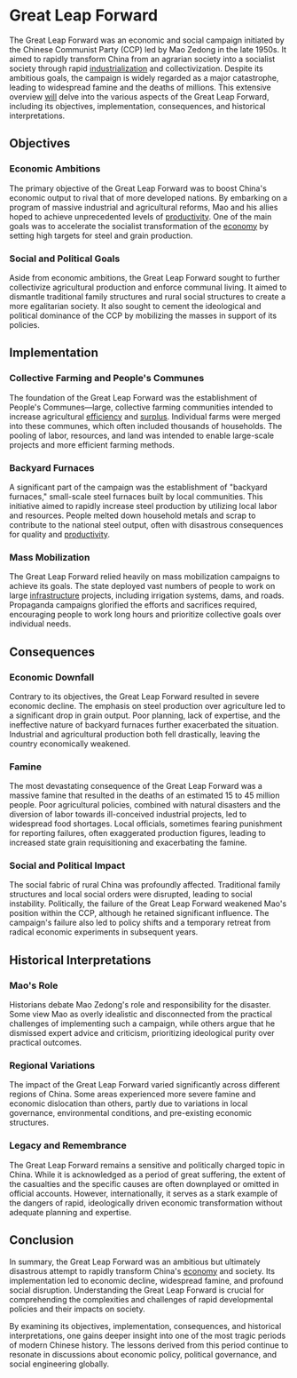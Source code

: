 # Great Leap Forward

The Great Leap Forward was an economic and social campaign initiated by the Chinese Communist Party (CCP) led by Mao Zedong in the late 1950s. It aimed to rapidly transform China from an agrarian society into a socialist society through rapid [industrialization](../i/industrialization.md) and collectivization. Despite its ambitious goals, the campaign is widely regarded as a major catastrophe, leading to widespread famine and the deaths of millions. This extensive overview [will](../w/will.md) delve into the various aspects of the Great Leap Forward, including its objectives, implementation, consequences, and historical interpretations.

## Objectives

### Economic Ambitions
The primary objective of the Great Leap Forward was to boost China's economic output to rival that of more developed nations. By embarking on a program of massive industrial and agricultural reforms, Mao and his allies hoped to achieve unprecedented levels of [productivity](../p/productivity.md). One of the main goals was to accelerate the socialist transformation of the [economy](../e/economy.md) by setting high targets for steel and grain production.

### Social and Political Goals
Aside from economic ambitions, the Great Leap Forward sought to further collectivize agricultural production and enforce communal living. It aimed to dismantle traditional family structures and rural social structures to create a more egalitarian society. It also sought to cement the ideological and political dominance of the CCP by mobilizing the masses in support of its policies.

## Implementation

### Collective Farming and People's Communes
The foundation of the Great Leap Forward was the establishment of People's Communes—large, collective farming communities intended to increase agricultural [efficiency](../e/efficiency.md) and [surplus](../s/surplus.md). Individual farms were merged into these communes, which often included thousands of households. The pooling of labor, resources, and land was intended to enable large-scale projects and more efficient farming methods.

### Backyard Furnaces
A significant part of the campaign was the establishment of "backyard furnaces," small-scale steel furnaces built by local communities. This initiative aimed to rapidly increase steel production by utilizing local labor and resources. People melted down household metals and scrap to contribute to the national steel output, often with disastrous consequences for quality and [productivity](../p/productivity.md).

### Mass Mobilization
The Great Leap Forward relied heavily on mass mobilization campaigns to achieve its goals. The state deployed vast numbers of people to work on large [infrastructure](../i/infrastructure.md) projects, including irrigation systems, dams, and roads. Propaganda campaigns glorified the efforts and sacrifices required, encouraging people to work long hours and prioritize collective goals over individual needs.

## Consequences

### Economic Downfall
Contrary to its objectives, the Great Leap Forward resulted in severe economic decline. The emphasis on steel production over agriculture led to a significant drop in grain output. Poor planning, lack of expertise, and the ineffective nature of backyard furnaces further exacerbated the situation. Industrial and agricultural production both fell drastically, leaving the country economically weakened.

### Famine
The most devastating consequence of the Great Leap Forward was a massive famine that resulted in the deaths of an estimated 15 to 45 million people. Poor agricultural policies, combined with natural disasters and the diversion of labor towards ill-conceived industrial projects, led to widespread food shortages. Local officials, sometimes fearing punishment for reporting failures, often exaggerated production figures, leading to increased state grain requisitioning and exacerbating the famine.

### Social and Political Impact
The social fabric of rural China was profoundly affected. Traditional family structures and local social orders were disrupted, leading to social instability. Politically, the failure of the Great Leap Forward weakened Mao's position within the CCP, although he retained significant influence. The campaign's failure also led to policy shifts and a temporary retreat from radical economic experiments in subsequent years.

## Historical Interpretations

### Mao's Role
Historians debate Mao Zedong's role and responsibility for the disaster. Some view Mao as overly idealistic and disconnected from the practical challenges of implementing such a campaign, while others argue that he dismissed expert advice and criticism, prioritizing ideological purity over practical outcomes.

### Regional Variations
The impact of the Great Leap Forward varied significantly across different regions of China. Some areas experienced more severe famine and economic dislocation than others, partly due to variations in local governance, environmental conditions, and pre-existing economic structures.

### Legacy and Remembrance
The Great Leap Forward remains a sensitive and politically charged topic in China. While it is acknowledged as a period of great suffering, the extent of the casualties and the specific causes are often downplayed or omitted in official accounts. However, internationally, it serves as a stark example of the dangers of rapid, ideologically driven economic transformation without adequate planning and expertise.

## Conclusion

In summary, the Great Leap Forward was an ambitious but ultimately disastrous attempt to rapidly transform China's [economy](../e/economy.md) and society. Its implementation led to economic decline, widespread famine, and profound social disruption. Understanding the Great Leap Forward is crucial for comprehending the complexities and challenges of rapid developmental policies and their impacts on society.

By examining its objectives, implementation, consequences, and historical interpretations, one gains deeper insight into one of the most tragic periods of modern Chinese history. The lessons derived from this period continue to resonate in discussions about economic policy, political governance, and social engineering globally.